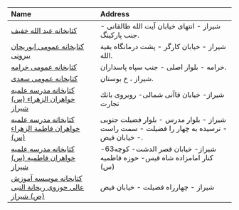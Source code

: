 | Name                                                                                                                                                 | Address                                                                                   |
|:-----------------------------------------------------------------------------------------------------------------------------------------------------|:------------------------------------------------------------------------------------------|
| [كتابخانه عبد الله خفیف](https://lib.ir/fa/library/436/كتابخانه-عبد-الله-خفیف/search/)                                                               | شیراز - انتهای خیابان آیت الله طالقانی - جنب پاركینگ.                                     |
| [كتابخانه عمومی ابوريحان بيرونى](https://lib.ir/fa/library/226/كتابخانه-عمومی-ابوريحان-بيرونى/search/)                                               | شیراز - خیابان كارگر - پشت درمانگاه بقیة الله.                                            |
| [كتابخانه عمومی خرامه](https://lib.ir/fa/library/229/كتابخانه-عمومی-خرامه/search/)                                                                   | خرامه - بلوار اصلی - جنب سپاه پاسداران.                                                   |
| [كتابخانه عمومی سعدى](https://lib.ir/fa/library/232/كتابخانه-عمومی-سعدى/search/)                                                                     | شیراز ، خ بوستان.                                                                         |
| [کتابخانه مدرسه علمیه خواهران الزهراء (س) شیراز](https://lib.ir/fa/library/721/کتابخانه-مدرسه-علمیه-خواهران-الزهراء-س-شیراز/search/)                 | شیراز- خیابان قاآنی شمالی- روبروی بانك تجارت                                              |
| [كتابخانه مدرسه علمیه خواهران فاطمة الزهراء (س)](https://lib.ir/fa/library/479/كتابخانه-مدرسه-علمیه-خواهران-فاطمة-الزهراء-س/search/)                 | شیراز - بلوار مدرس - بلوار فضیلت جنوبی - نرسیده به چهار را فضیلت - سمت راست - خیابان فیض. |
| [کتابخانه مدرسه علمیه خواهران فاطمیه (س) شیراز](https://lib.ir/fa/library/679/کتابخانه-مدرسه-علمیه-خواهران-فاطمیه-س-شیراز/search/)                   | شیراز- خیابان قصر الدشت- كوچه63- کنار امامزاده شاه قیس- حوزه فاطمیه (س)                   |
| [کتابخانه موسسه آموزش عالی حوزوی ریحانة النبی (ص) شیراز](https://lib.ir/fa/library/668/کتابخانه-موسسه-آموزش-عالی-حوزوی-ریحانة-النبی-ص-شیراز/search/) | شیراز - چهارراه فضیلت - خیابان فیض                                                        |